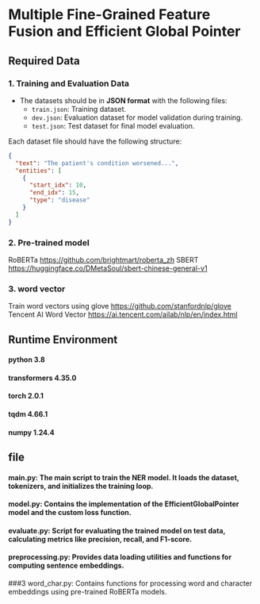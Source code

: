 # Multiple Fine-Grained Feature Fusion and Efficient Global Pointer


## Required Data

### 1. Training and Evaluation Data
- The datasets should be in **JSON format** with the following files:
  - `train.json`: Training dataset.
  - `dev.json`: Evaluation dataset for model validation during training.
  - `test.json`: Test dataset for final model evaluation.

Each dataset file should have the following structure:
```json
{
  "text": "The patient's condition worsened...",
  "entities": [
    {
      "start_idx": 10,
      "end_idx": 15,
      "type": "disease"
    }
  ]
}
```

### 2. Pre-trained model
RoBERTa https://github.com/brightmart/roberta_zh
SBERT https://huggingface.co/DMetaSoul/sbert-chinese-general-v1

### 3. word vector
Train word vectors using glove https://github.com/stanfordnlp/glove
Tencent AI Word Vector https://ai.tencent.com/ailab/nlp/en/index.html

## Runtime Environment
#### python                   3.8
#### transformers             4.35.0
#### torch                    2.0.1
#### tqdm                     4.66.1
#### numpy                    1.24.4


## file
#### main.py: The main script to train the NER model. It loads the dataset, tokenizers, and initializes the training loop.
#### model.py: Contains the implementation of the EfficientGlobalPointer model and the custom loss function.
#### evaluate.py: Script for evaluating the trained model on test data, calculating metrics like precision, recall, and F1-score.
#### preprocessing.py: Provides data loading utilities and functions for computing sentence embeddings.
###3 word_char.py: Contains functions for processing word and character embeddings using pre-trained RoBERTa models.
